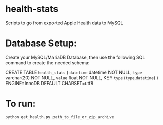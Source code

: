 # health-stats
Scripts to go from exported Apple Health data to MySQL

# Database Setup:
Create your MySQL/MariaDB Database, then use the following SQL command to create the needed schema:

CREATE TABLE `health_stats` (
  `datetime` datetime NOT NULL,
  `type` varchar(20) NOT NULL,
  `value` float NOT NULL,
  KEY `type` (`type`,`datetime`)
) ENGINE=InnoDB DEFAULT CHARSET=utf8

# To run:

```python get_health.py path_to_file_or_zip_archive```
